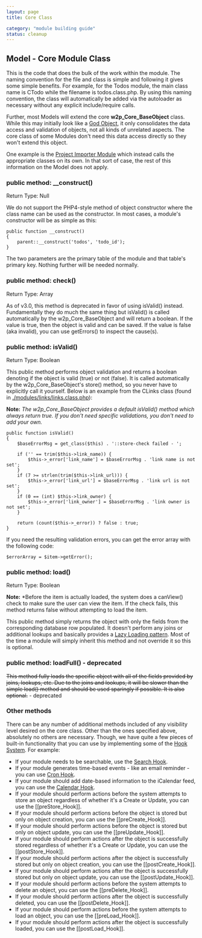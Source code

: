 ```yaml
---
layout: page
title: Core Class

category: "module building guide"
status: cleanup
---
```


## Model - Core Module Class

This is the code that does the bulk of the work within the module. The naming convention for the file and class is simple and following it gives some simple benefits. For example, for the Todos module, the main class name is CTodo while the filename is todos.class.php. By using this naming convention, the class will automatically be added via the autoloader as necessary without any explicit include/require calls.

Further, most Models will extend the core **w2p_Core_BaseObject** class. While this may initially look like a [God Object](http://en.wikipedia.org/wiki/God_object), it only consolidates the data access and validation of objects, not all kinds of unrelated aspects. The core class of some Modules don't need this data access directly so they won't extend this object.

One example is the [Project Importer Module](/modules/project-importer.html) which instead calls the appropriate classes on its own. In that sort of case, the rest of this information on the Model does not apply.

### public method: __construct()

Return Type: Null

We do not support the PHP4-style method of object constructor where the class name can be used as the constructor. In most cases, a module's constructor will be as simple as this:

    public function __construct()
    {
        parent::__construct('todos', 'todo_id');
    }

The two parameters are the primary table of the module and that table's primary key. Nothing further will be needed normally.

### public method: check()

Return Type: Array

As of v3.0, this method is deprecated in favor of using isValid() instead. Fundamentally they do much the same thing but isValid() is called automatically by the w2p_Core_BaseObject and will return a boolean. If the value is true, then the object is valid and can be saved. If the value is false (aka invalid), you can use getErrors() to inspect the cause(s).

### public method: isValid()

Return Type: Boolean

This public method performs object validation and returns a boolean denoting if the object is valid (true) or not (false). It is called automatically by the w2p_Core_BaseObject's store() method, so you never have to explicitly call it yourself. Below is an example from the CLinks class (found in [./modules/links/links.class.php](https://github.com/web2project/web2project/blob/master/modules/links/links.class.php#L66)):

**Note:** *The w2p_Core_BaseObject provides a default isValid() method which always return true. If you don't need specific validations, you don't need to add your own.*

    public function isValid()
    {
        $baseErrorMsg = get_class($this) . '::store-check failed - ';

        if ('' == trim($this->link_name)) {
            $this->_error['link_name'] = $baseErrorMsg . 'link name is not set';
        }
        if (7 >= strlen(trim($this->link_url))) {
            $this->_error['link_url'] = $baseErrorMsg . 'link url is not set';
        }
        if (0 == (int) $this->link_owner) {
            $this->_error['link_owner'] = $baseErrorMsg . 'link owner is not set';
        }

        return (count($this->_error)) ? false : true;
    }

If you need the resulting validation errors, you can get the error array with the following code:

    $errorArray = $item->getError();

### public method: load()

Return Type: Boolean

**Note:** *Before the item is actually loaded, the system does a canView() check to make sure the user can view the item. If the check fails, this method returns false without attempting to load the item.

This public method simply returns the object with only the fields from the corresponding database row populated. It doesn't perform any joins or additional lookups and basically provides a [Lazy Loading pattern](http://en.wikipedia.org/wiki/Lazy_loading). Most of the time a module will simply inherit this method and not override it so this is optional.

### public method: loadFull() - deprecated

<s>This method fully loads the specific object with all of the fields provided by joins, lookups, etc. Due to the joins and lookups, it will be slower than the simple load() method and should be used sparingly if possible. It is also optional.</s> - deprecated

### Other methods

There can be any number of additional methods included of any visibility level desired on the core class. Other than the ones specified above, absolutely no others are necessary. Though, we have quite a few pieces of built-in functionality that you can use by implementing some of the [Hook System](/docs/module-building-guide.html#hooks). For example:

*  If your module needs to be searchable, use the [Search Hook](/docs/search-hook.html).
*  If your module generates time-based events - like an email reminder - you can use [Cron Hook](/docs/cron-hook.html).
*  If your module should add date-based information to the iCalendar feed, you can use the [Calendar Hook](/docs/calendar-hook.html).
*  If your module should perform actions before the system attempts to store an object regardless of whether it's a Create or Update, you can use the [[preStore_Hook]].
*  If your module should perform actions before the object is stored but only on object creation, you can use the [[preCreate_Hook]].
*  If your module should perform actions before the object is stored but only on object update, you can use the [[preUpdate_Hook]].
*  If your module should perform actions after the object is successfully stored regardless of whether it's a Create or Update, you can use the [[postStore_Hook]].
*  If your module should perform actions after the object is successfully stored but only on object creation, you can use the [[postCreate_Hook]].
*  If your module should perform actions after the object is successfully stored but only on object update, you can use the [[postUpdate_Hook]].
*  If your module should perform actions before the system attempts to delete an object, you can use the [[preDelete_Hook]].
*  If your module should perform actions after the object is successfully deleted, you can use the [[postDelete_Hook]].
*  If your module should perform actions before the system attempts to load an object, you can use the [[preLoad_Hook]].
*  If your module should perform actions after the object is successfully loaded, you can use the [[postLoad_Hook]].